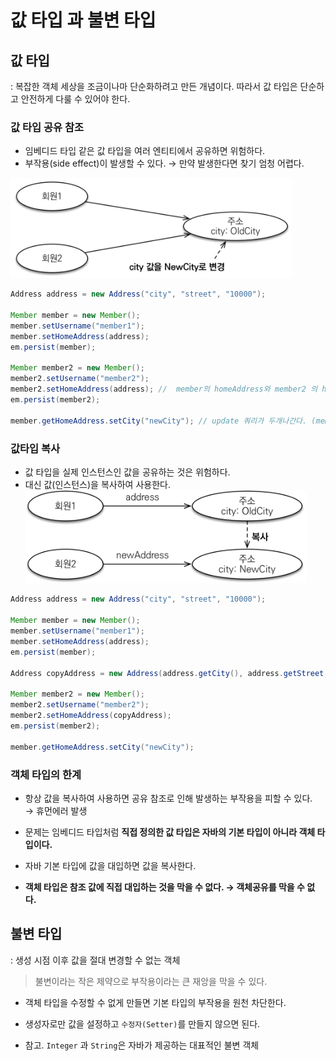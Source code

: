 # 값 타입 과 불변 타입
## 값 타입
: 복잡한 객체 세상을 조금이나마 단순화하려고 만든 개념이다. 따라서 값 타입은 단순하고 안전하게 다룰 수 있어야 한다.

### 값 타입 공유 참조
- 임베디드 타입 같은 값 타입을 여러 엔티티에서 공유하면 위험하다.
- 부작용(side effect)이 발생할 수 있다. &rarr; 만약 발생한다면 찾기 엄청 어렵다.  
<img width=450px src="./img/value-type-side-effect.png">

```java
Address address = new Address("city", "street", "10000");

Member member = new Member();
member.setUsername("member1");  
member.setHomeAddress(address);  
em.persist(member);

Member member2 = new Member();
member2.setUsername("member2");
member2.setHomeAddress(address); //  member의 homeAddress와 member2 의 homeAddress는 서로 같다 
em.persist(member2);

member.getHomeAddress.setCity("newCity"); // update 쿼리가 두개나간다. (member1과, member2에 대한 update쿼라)

```

### 값타입 복사
- 값 타입을 실제 인스턴스인 값을 공유하는 것은 위험하다.
- 대신 값(인스턴스)을 복사하여 사용한다.  
  <img width=450px src="./img/value-type-copy.png">

```java
Address address = new Address("city", "street", "10000");

Member member = new Member();
member.setUsername("member1");  
member.setHomeAddress(address);  
em.persist(member);

Address copyAddress = new Address(address.getCity(), address.getStreet, address.getZipcode());

Member member2 = new Member();
member2.setUsername("member2");
member2.setHomeAddress(copyAddress); 
em.persist(member2);

member.getHomeAddress.setCity("newCity"); 

```

### 객체 타입의 한계
- 항상 값을 복사하여 사용하면 공유 참조로 인해 발생하는 부작용을 피할 수 있다.  
  &rarr; 휴먼에러 발생

- 문제는 임베디드 타입처럼 **직접 정의한 값 타입은 자바의 기본 타입이 아니라 객체 타입이다.**
- 자바 기본 타입에 값을 대입하면 값을 복사한다.
- **객체 타입은 참조 값에 직접 대입하는 것을 막을 수 없다. &rarr; 객체공유를 막을 수 없다.**

## 불변 타입
: 생성 시점 이후 값을 절대 변경할 수 없는 객체
> 불변이라는 작은 제약으로 부작용이라는 큰 재앙을 막을 수 있다.

- 객체 타입을 수정할 수 없게 만들면 기본 타입의 부작용을 원천 차단한다.
  
- 생성자로만 값을 설정하고 `수정자(Setter)`를 만들지 않으면 된다.
- 참고. `Integer` 과 `String`은 자바가 제공하는 대표적인 불변 객체